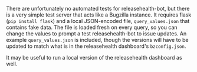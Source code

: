 There are unfortunately no automated tests for releasehealth-bot, but
there is a very simple test server that acts like a Bugzilla
instance.  It requires flask (`pip install flask`) and a local
JSON-encoded file, `query_values.json` that contains fake data.  The
file is loaded fresh on every query, so you can change the values to
prompt a test releasehealth-bot to issue updates.  An example
`query_values.json` is included, though the versions will have to be
updated to match what is in the releasehealth dashboard's
`bzconfig.json`.

It may be useful to run a local version of the releasehealth dashboard
as well.
